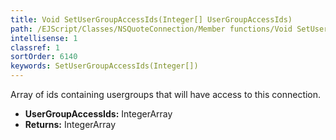 ```yaml
---
title: Void SetUserGroupAccessIds(Integer[] UserGroupAccessIds)
path: /EJScript/Classes/NSQuoteConnection/Member functions/Void SetUserGroupAccessIds(Integer[] p_0)
intellisense: 1
classref: 1
sortOrder: 6140
keywords: SetUserGroupAccessIds(Integer[])
---
```



Array of ids containing usergroups that will have access to this connection.



* **UserGroupAccessIds:** IntegerArray
* **Returns:** IntegerArray


